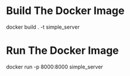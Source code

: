 # Build The Docker Image
docker build . -t simple_server
# Run The Docker Image
docker run -p 8000:8000 simple_server